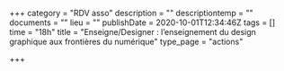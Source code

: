 +++
category = "RDV asso"
description = ""
descriptiontemp = ""
documents = ""
lieu = ""
publishDate = 2020-10-01T12:34:46Z
tags = []
time = "18h"
title = "Enseigne/Designer : l’enseignement du design graphique aux frontières du numérique"
type_page = "actions"

+++
